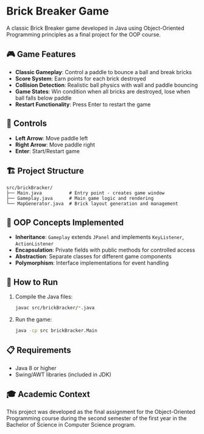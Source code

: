 # Brick Breaker Game

A classic Brick Breaker game developed in Java using Object-Oriented Programming principles as a final project for the OOP course.

## 🎮 Game Features

- **Classic Gameplay**: Control a paddle to bounce a ball and break bricks
- **Score System**: Earn points for each brick destroyed
- **Collision Detection**: Realistic ball physics with wall and paddle bouncing
- **Game States**: Win condition when all bricks are destroyed, lose when ball falls below paddle
- **Restart Functionality**: Press Enter to restart the game

## 🎯 Controls

- **Left Arrow**: Move paddle left
- **Right Arrow**: Move paddle right
- **Enter**: Start/Restart game

## 🏗️ Project Structure

```
src/brickBracker/
├── Main.java          # Entry point - creates game window
├── Gameplay.java      # Main game logic and rendering
└── MapGenerator.java  # Brick layout generation and management
```

## 🎨 OOP Concepts Implemented

- **Inheritance**: `Gameplay` extends `JPanel` and implements `KeyListener`, `ActionListener`
- **Encapsulation**: Private fields with public methods for controlled access
- **Abstraction**: Separate classes for different game components
- **Polymorphism**: Interface implementations for event handling

## 🚀 How to Run

1. Compile the Java files:
   ```bash
   javac src/brickBracker/*.java
   ```

2. Run the game:
   ```bash
   java -cp src brickBracker.Main
   ```

## 📋 Requirements

- Java 8 or higher
- Swing/AWT libraries (included in JDK)

## 🎓 Academic Context

This project was developed as the final assignment for the Object-Oriented Programming course during the second semester of the first year in the Bachelor of Science in Computer Science program.
